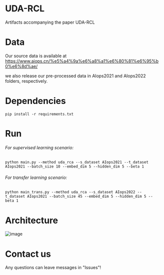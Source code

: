 # UDA-RCL
Artifacts accompanying the paper UDA-RCL

# Data
Our source data is available at https://www.aiops.cn/%e5%a4%9a%e6%a8%a1%e6%80%81%e6%95%b0%e6%8d%ae/

we also release our pre-processed data in AIops2021 and AIops2022 folders, respectively.

# Dependencies
```
pip install -r requirements.txt
```



# Run
###### For supervised learning scenario: 

```
python main.py --method uda_rca --s_dataset AIops2021 --t_dataset AIops2021 --batch_size 10 --embed_dim 5 --hidden_dim 5 --beta 1
```

###### For transfer learning scenario:

```
python main_trans.py --method uda_rca --s_dataset AIops2022 --t_dataset AIops2021 --batch_size 45 --embed_dim 5 --hidden_dim 5 --beta 1
```

# Architecture
![image](https://github.com/user-attachments/assets/7f41f145-f7d4-4707-b73e-9d3658ba083a)



# Contact us
Any questions can leave messages in "Issues"!
